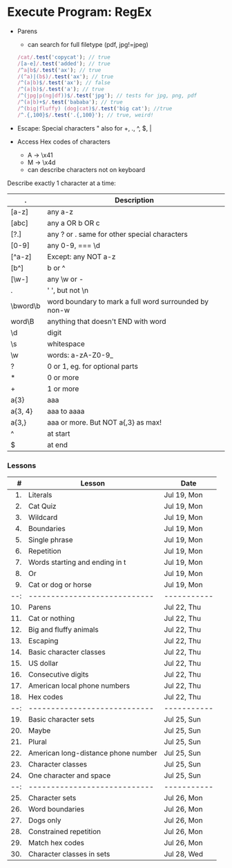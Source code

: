 # Execute Program: RegEx

- Parens

  - can search for full filetype (pdf, jpg!=jpeg)

  ```javascript
  /cat/.test('copycat'); // true
  /[a-e]/.test('added'); // true
  /^a|b$/.test('ax'); // true
  /(^a)|(b$)/.test('ax'); // true
  /^(a|b)$/.test('ax'); // false
  /^(a|b)$/.test('a'); // true
  /^(jpg|p(ng|df))$/.test('jpg'); // tests for jpg, png, pdf
  /^(a|b)+$/.test('bababa'); // true
  /^(big|fluffy) (dog|cat)$/.test('big cat'); //true
  /^.{,100}$/.test('.{,100}'); // true, weird!
  ```

- Escape: Special characters
  \" also for \+, \., \^, \$, \|
- Access Hex codes of characters
  - A &rarr; \x41
  - M &rarr; \x4d
  - can describe characters not on keyboard

Describe exactly 1 character at a time:

| .        | Description                                           |
| -------- | ----------------------------------------------------- |
| [a-z]    | any a-z                                               |
| [abc]    | any a OR b OR c                                       |
| [?.]     | any ? or . same for other special characters          |
| [0-9]    | any 0-9, === \d                                       |
| [^a-z]   | Except: any NOT a-z                                   |
| [b^]     | b or ^                                                |
| [\w-]    | any \w or -                                           |
| .        | ' ', but not \n                                       |
| \bword\b | word boundary to mark a full word surrounded by non-w |
| word\B   | anything that doesn't END with word                   |
| \d       | digit                                                 |
| \s       | whitespace                                            |
| \w       | words: a-zA-Z0-9\_                                    |
| ?        | 0 or 1, eg. for optional parts                        |
| \*       | 0 or more                                             |
| +        | 1 or more                                             |
| a{3}     | aaa                                                   |
| a{3, 4}  | aaa to aaaa                                           |
| a{3,}    | aaa or more. But NOT a{,3} as max!                    |
| ^        | at start                                              |
| $        | at end                                                |

### Lessons

|   # | Lesson                              | Date        |
| --: | ----------------------------------- | ----------- |
|  1. | Literals                            | Jul 19, Mon |
|  2. | Cat Quiz                            | Jul 19, Mon |
|  3. | Wildcard                            | Jul 19, Mon |
|  4. | Boundaries                          | Jul 19, Mon |
|  5. | Single phrase                       | Jul 19, Mon |
|  6. | Repetition                          | Jul 19, Mon |
|  7. | Words starting and ending in t      | Jul 19, Mon |
|  8. | Or                                  | Jul 19, Mon |
|  9. | Cat or dog or horse                 | Jul 19, Mon |
| --: | ----------------------------        | ----------- |
| 10. | Parens                              | Jul 22, Thu |
| 11. | Cat or nothing                      | Jul 22, Thu |
| 12. | Big and fluffy animals              | Jul 22, Thu |
| 13. | Escaping                            | Jul 22, Thu |
| 14. | Basic character classes             | Jul 22, Thu |
| 15. | US dollar                           | Jul 22, Thu |
| 16. | Consecutive digits                  | Jul 22, Thu |
| 17. | American local phone numbers        | Jul 22, Thu |
| 18. | Hex codes                           | Jul 22, Thu |
| --: | ----------------------------        | ----------- |
| 19. | Basic character sets                | Jul 25, Sun |
| 20. | Maybe                               | Jul 25, Sun |
| 21. | Plural                              | Jul 25, Sun |
| 22. | American long-distance phone number | Jul 25, Sun |
| 23. | Character classes                   | Jul 25, Sun |
| 24. | One character and space             | Jul 25, Sun |
| --: | ----------------------------        | ----------- |
| 25. | Character sets                      | Jul 26, Mon |
| 26. | Word boundaries                     | Jul 26, Mon |
| 27. | Dogs only                           | Jul 26, Mon |
| 28. | Constrained repetition              | Jul 26, Mon |
| 29. | Match hex codes                     | Jul 26, Mon |
| 30. | Character classes in sets           | Jul 28, Wed |
